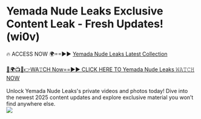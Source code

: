 # Yemada Nude Leaks Exclusive Content Leak - Fresh Updates! (wi0v)

🔥 ACCESS NOW 🌍==►► <a href="https://tinyurl.com/2mz8nhtm" rel="nofollow">Yemada Nude Leaks Latest Collection</a>
<br><br>
[🔴🌍📺📱👉WA𝚃CH Now==►► CLICK HERE TO Yemada Nude Leaks 𝚆𝙰𝚃𝙲𝙷 NOW](https://tinyurl.com/2mz8nhtm)
<br><br>
Unlock Yemada Nude Leaks's private videos and photos today! Dive into the newest 2025 content updates and explore exclusive material you won’t find anywhere else.
<br>
<a href="https://tinyurl.com/2mz8nhtm" rel="nofollow" data-target="animated-image.originalLink"><img src="https://camo.githubusercontent.com/8a4f000d20f83aca3bf7ec5f350d767afa0574a8a352519fd8cfa583a6f93a33/68747470733a2f2f692e696d6775722e636f6d2f644a486b345a712e676966" data-canonical-src="https://i.imgur.com/dJHk4Zq.gif" style="max-width: 100%; display: inline-block;" data-target="animated-image.originalImage"></a>
<br>
